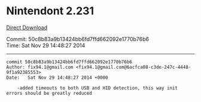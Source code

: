# Nintendont 2.231
[Direct Download](./Nintendont.zip)

Commit: 50c8b83a9b13424bb6fd7ffd662092e1770b76b6  
Time: Sat Nov 29 14:48:27 2014   

-----

```
commit 50c8b83a9b13424bb6fd7ffd662092e1770b76b6
Author: fix94.1@gmail.com <fix94.1@gmail.com@6acfca08-c3de-247c-4448-9f1a92385553>
Date:   Sat Nov 29 14:48:27 2014 +0000

    -added timeouts to both USB and HID detection, this way init errors should be greatly reduced
```
